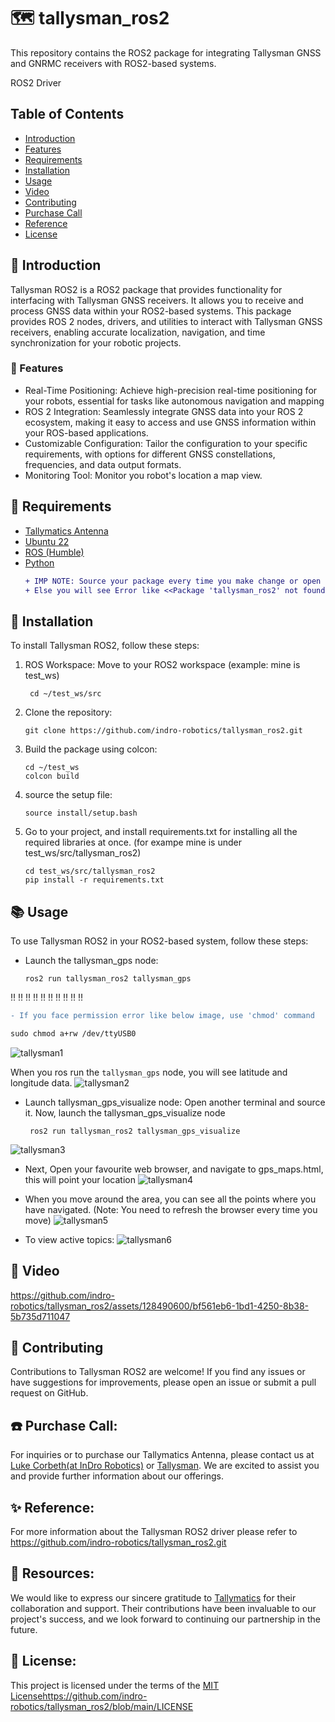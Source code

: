 # :world_map: tallysman_ros2 
This repository contains the ROS2 package for integrating Tallysman GNSS and GNRMC receivers with ROS2-based systems.

ROS2 Driver

## Table of Contents

- [Introduction](#introduction)
- [Features](#features)
- [Requirements](#requirements)
- [Installation](#installation)
- [Usage](#usage)
- [Video](#video)
- [Contributing](#contributing)
- [Purchase Call](#purchase)
- [Reference](#reference)
- [License](#license)


## :hugs: Introduction

Tallysman ROS2 is a ROS2 package that provides functionality for interfacing with Tallysman GNSS receivers. It allows you to receive and process GNSS data within your ROS2-based systems. This package provides ROS 2 nodes, drivers, and utilities to interact with Tallysman GNSS receivers, enabling accurate localization, navigation, and time synchronization for your robotic projects.


### :dizzy: Features

- Real-Time Positioning: Achieve high-precision real-time positioning for your robots, essential for tasks like autonomous navigation and mapping
- ROS 2 Integration: Seamlessly integrate GNSS data into your ROS 2 ecosystem, making it easy to access and use GNSS information within your ROS-based applications.
- Customizable Configuration: Tailor the configuration to your specific requirements, with options for different GNSS constellations, frequencies, and data output formats.
- Monitoring Tool: Monitor you robot's location a map view.

## :envelope_with_arrow: Requirements 
* [Tallymatics Antenna](https://tallymatics.com/product/tw5390/)
* [Ubuntu 22](https://indrorobotics.notion.site/Installing-Dual-OS-and-upgrade-laptop-SSD-0d7c4b8ee9d54e14bbeb9f7ac24f8079?pvs=4)
* [ROS (Humble)](https://www.notion.so/indrorobotics/Getting-Started-with-ROS2-a3960c906f0d46789cd1d7b329784dd0)
* [Python](https://docs.python.org/3/)
  ```diff
  + IMP NOTE: Source your package every time you make change or open a new terminal. 
  + Else you will see Error like <<Package 'tallysman_ros2' not found>> even if you have clone it.
  ```

## :rocket: Installation 

To install Tallysman ROS2, follow these steps:

1. ROS Workspace: Move to your ROS2 workspace (example: mine is test_ws)
   ```
    cd ~/test_ws/src
    ```

3. Clone the repository:
    ```
    git clone https://github.com/indro-robotics/tallysman_ros2.git
    ```
4. Build the package using colcon:
    ```
    cd ~/test_ws
    colcon build
    ```
5. source the setup file:
    ```
    source install/setup.bash
    ```
6. Go to your project, and install requirements.txt for installing all the required libraries at once. (for exampe mine is under test_ws/src/tallysman_ros2)
    ```
    cd test_ws/src/tallysman_ros2
    pip install -r requirements.txt
      ```


## :books: Usage

To use Tallysman ROS2 in your ROS2-based system, follow these steps:

* Launch the tallysman_gps node:
   ```
   ros2 run tallysman_ros2 tallysman_gps
   ```
:bangbang: :bangbang: :bangbang: :bangbang: :bangbang: :bangbang: :bangbang: :bangbang: :bangbang: :bangbang:
  ```diff
  - If you face permission error like below image, use 'chmod' command
  
  sudo chmod a+rw /dev/ttyUSB0
  ```

![tallysman1](https://github.com/indro-robotics/tallysman_ros2/assets/128490600/b1640fd8-1d59-4c8e-af26-7435f9b13373)


   When you ros run the ``` tallysman_gps ``` node, you will see latitude and longitude data.
  ![tallysman2](https://github.com/indro-robotics/tallysman_ros2/assets/128490600/a8a1d9ba-3aa0-4ad2-b6b3-57460abee6ba)

  
* Launch tallysman_gps_visualize node:
  Open another terminal and source it.
  Now, launch the tallysman_gps_visualize node
  ```
   ros2 run tallysman_ros2 tallysman_gps_visualize
  ```
![tallysman3](https://github.com/indro-robotics/tallysman_ros2/assets/128490600/8e2966a7-eeab-4263-9336-2652a8be6cbe)

* Next, Open your favourite web browser, and navigate to gps_maps.html, this will point your location
![tallysman4](https://github.com/indro-robotics/tallysman_ros2/assets/128490600/021543d2-bf22-4336-bb18-b11032190e2b)

* When you move around the area, you can see all the points where you have navigated. (Note: You need to refresh the browser every time you move)
![tallysman5](https://github.com/indro-robotics/tallysman_ros2/assets/128490600/a64d5f7f-6260-4bda-ad56-82c8e89c9b9f)

* To view active topics:
![tallysman6](https://github.com/indro-robotics/tallysman_ros2/assets/128490600/15d5bd97-fad7-4944-b339-7ea77791b593)


  
## :camera_flash: Video
https://github.com/indro-robotics/tallysman_ros2/assets/128490600/bf561eb6-1bd1-4250-8b38-5b735d711047

## :handshake: Contributing
Contributions to Tallysman ROS2 are welcome! If you find any issues or have suggestions for improvements, please open an issue or submit a pull request on GitHub.

## :phone: Purchase Call:
For inquiries or to purchase our Tallymatics Antenna, please contact us at [Luke Corbeth(at InDro Robotics)](lcorbeth@indrorobotics.com) or [Tallysman](info@tallymatics.com). We are excited to assist you and provide further information about our offerings.

## :sparkles: Reference:
For more information about the Tallysman ROS2 driver please refer to https://github.com/indro-robotics/tallysman_ros2.git

## :ledger: Resources:
We would like to express our sincere gratitude to [Tallymatics](https://tallymatics.com/) for their collaboration and support. Their contributions have been invaluable to our project's success, and we look forward to continuing our partnership in the future.

## :page_with_curl: License:
This project is licensed under the terms of the [MIT License](https://github.com/indro-robotics/tallysman_ros2/blob/main/LICENSE)https://github.com/indro-robotics/tallysman_ros2/blob/main/LICENSE 
